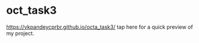 # oct_task3
https://vkpandeycprbr.github.io/octa_task3/  tap here for a quick preview of my project.
